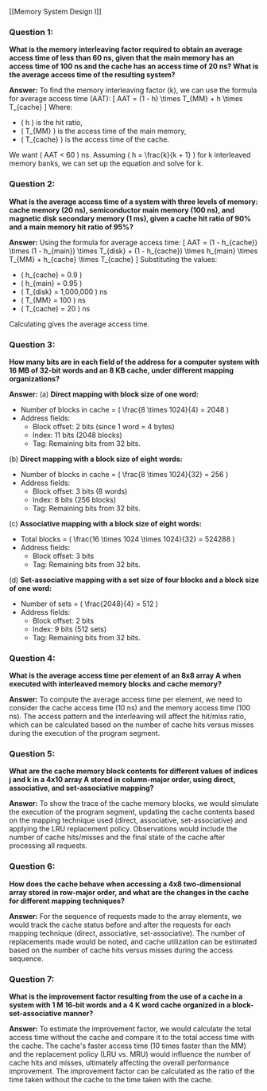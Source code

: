 [[Memory System Design I]]
### Question 1: 
**What is the memory interleaving factor required to obtain an average access time of less than 60 ns, given that the main memory has an access time of 100 ns and the cache has an access time of 20 ns? What is the average access time of the resulting system?**

**Answer:**
To find the memory interleaving factor (k), we can use the formula for average access time (AAT):
\[ AAT = (1 - h) \times T_{MM} + h \times T_{cache} \]
Where:
- \( h \) is the hit ratio,
- \( T_{MM} \) is the access time of the main memory,
- \( T_{cache} \) is the access time of the cache.

We want \( AAT < 60 \) ns. Assuming \( h = \frac{k}{k + 1} \) for k interleaved memory banks, we can set up the equation and solve for k.

### Question 2: 
**What is the average access time of a system with three levels of memory: cache memory (20 ns), semiconductor main memory (100 ns), and magnetic disk secondary memory (1 ms), given a cache hit ratio of 90% and a main memory hit ratio of 95%?**

**Answer:**
Using the formula for average access time:
\[ AAT = (1 - h_{cache}) \times (1 - h_{main}) \times T_{disk} + (1 - h_{cache}) \times h_{main} \times T_{MM} + h_{cache} \times T_{cache} \]
Substituting the values:
- \( h_{cache} = 0.9 \)
- \( h_{main} = 0.95 \)
- \( T_{disk} = 1,000,000 \) ns
- \( T_{MM} = 100 \) ns
- \( T_{cache} = 20 \) ns

Calculating gives the average access time.

### Question 3: 
**How many bits are in each field of the address for a computer system with 16 MB of 32-bit words and an 8 KB cache, under different mapping organizations?**

**Answer:**
(a) **Direct mapping with block size of one word:**
- Number of blocks in cache = \( \frac{8 \times 1024}{4} = 2048 \)
- Address fields: 
  - Block offset: 2 bits (since 1 word = 4 bytes)
  - Index: 11 bits (2048 blocks)
  - Tag: Remaining bits from 32 bits.

(b) **Direct mapping with a block size of eight words:**
- Number of blocks in cache = \( \frac{8 \times 1024}{32} = 256 \)
- Address fields: 
  - Block offset: 3 bits (8 words)
  - Index: 8 bits (256 blocks)
  - Tag: Remaining bits from 32 bits.

(c) **Associative mapping with a block size of eight words:**
- Total blocks = \( \frac{16 \times 1024 \times 1024}{32} = 524288 \)
- Address fields: 
  - Block offset: 3 bits
  - Tag: Remaining bits from 32 bits.

(d) **Set-associative mapping with a set size of four blocks and a block size of one word:**
- Number of sets = \( \frac{2048}{4} = 512 \)
- Address fields: 
  - Block offset: 2 bits
  - Index: 9 bits (512 sets)
  - Tag: Remaining bits from 32 bits.

### Question 4: 
**What is the average access time per element of an 8x8 array A when executed with interleaved memory blocks and cache memory?**

**Answer:**
To compute the average access time per element, we need to consider the cache access time (10 ns) and the memory access time (100 ns). The access pattern and the interleaving will affect the hit/miss ratio, which can be calculated based on the number of cache hits versus misses during the execution of the program segment.

### Question 5: 
**What are the cache memory block contents for different values of indices j and k in a 4x10 array A stored in column-major order, using direct, associative, and set-associative mapping?**

**Answer:**
To show the trace of the cache memory blocks, we would simulate the execution of the program segment, updating the cache contents based on the mapping technique used (direct, associative, set-associative) and applying the LRU replacement policy. Observations would include the number of cache hits/misses and the final state of the cache after processing all requests.

### Question 6: 
**How does the cache behave when accessing a 4x8 two-dimensional array stored in row-major order, and what are the changes in the cache for different mapping techniques?**

**Answer:**
For the sequence of requests made to the array elements, we would track the cache status before and after the requests for each mapping technique (direct, associative, set-associative). The number of replacements made would be noted, and cache utilization can be estimated based on the number of cache hits versus misses during the access sequence.

### Question 7: 
**What is the improvement factor resulting from the use of a cache in a system with 1 M 16-bit words and a 4 K word cache organized in a block-set-associative manner?**

**Answer:**
To estimate the improvement factor, we would calculate the total access time without the cache and compare it to the total access time with the cache. The cache's faster access time (10 times faster than the MM) and the replacement policy (LRU vs. MRU) would influence the number of cache hits and misses, ultimately affecting the overall performance improvement. The improvement factor can be calculated as the ratio of the time taken without the cache to the time taken with the cache.